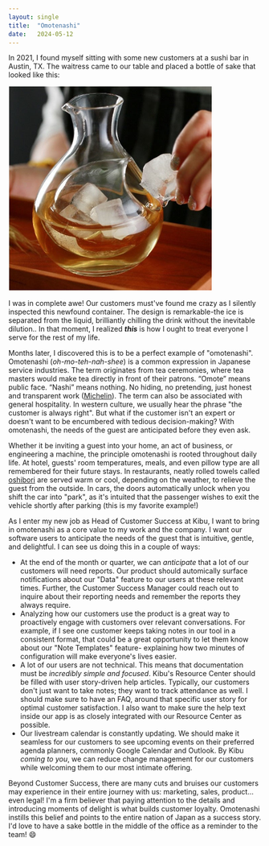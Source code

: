 ```yaml
---
layout: single
title:  "Omotenashi"
date:   2024-05-12
---
```


In 2021, I found myself sitting with some new customers at a sushi bar in Austin, TX. The waitress came to our table and placed a bottle of sake that looked like this:

<img src="../assets/images/ice-pocket-glass-sake-bottle-3.jpg" alt="Japanese Sakes Jug" style="zoom: 67%;" />

I was in complete awe! Our customers must've found me crazy as I silently inspected this newfound container. The design is remarkable-the ice is separated from the liquid, brilliantly chilling the drink without the inevitable dilution.. In that moment, I realized ***this*** is how I ought to treat everyone I serve for the rest of my life.

Months later, I discovered this is to be a perfect example of "omotenashi". Omotenashi (*oh-mo-teh-nah-shee*) is a common expression in Japanese service industries. The term originates from tea ceremonies, where tea masters would make tea directly in front of their patrons. “Omote” means public face. “Nashi” means nothing. No hiding, no pretending, just honest and transparent work ([Michelin](https://guide.michelin.com/sg/en/article/features/omotenashi)). The term can also be associated with general hospitality. In western culture, we usually hear the phrase "the customer is always right". But what if the customer isn't an expert or doesn't want to be encumbered with tedious decision-making? With omotenashi, the needs of the guest are anticipated before they even ask.

Whether it be inviting a guest into your home, an act of business, or engineering a machine, the principle omotenashi is rooted throughout daily life. At hotel, guests' room temperatures, meals, and even pillow type are all remembered for their future stays. In restaurants, neatly rolled towels called [oshibori](https://arc.net/l/quote/omaekvvm) are served warm or cool, depending on the weather, to relieve the guest from the outside. In cars, the doors automatically unlock when you shift the car into "park", as it's intuited that the passenger wishes to exit the vehicle shortly after parking (this is my favorite example!)

As I enter my new job as Head of Customer Success at Kibu, I want to bring in omotenashi as a core value to my work and the company. I want our software users to anticipate the needs of the guest that is intuitive, gentle, and delightful. I can see us doing this in a couple of ways:

- At the end of the month or quarter, we can *anticipate* that a lot of our customers will need reports. Our product should automically surface notifications about our "Data" feature to our users at these relevant times. Further, the Customer Success Manager could reach out to inquire about their reporting needs and remember the reports they always require.
- Analyzing how our customers use the product is a great way to proactively engage with customers over relevant conversations. For example, if I see one customer keeps taking notes in our tool in a consistent format, that could be a great opportunity to let them know about our "Note Templates" feature- explaining how two minutes of configuration will make everyone's lives easier.
- A lot of our users are not technical. This means that documentation must be *incredibly simple and focused*. Kibu's Resource Center should be filled with user story-driven help articles. Typically, our customers don't just want to take notes; they want to track attendance as well. I should make sure to have an FAQ, around that specific user story for optimal customer satisfaction. I also want to make sure the help text inside our app is as closely integrated with our Resource Center as possible.
- Our livestream calendar is constantly updating. We should make it seamless for our customers to see upcoming events on their preferred agenda planners, commonly Google Calendar and Outlook. By Kibu *coming to you*, we can reduce change management for our customers while welcoming them to our most intimate offering.

Beyond Customer Success, there are many cuts and bruises our customers may experience in their entire journey with us: marketing, sales, product... even legal! I'm a firm believer that paying attention to the details and introducing moments of delight is what builds customer loyalty. Omotenashi instills this belief and points to the entire nation of Japan as a success story. I'd love to have a sake bottle in the middle of the office as a reminder to the team! 😄